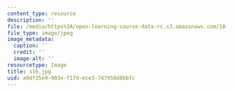 ```yaml
---
content_type: resource
description: ''
file: /media/https%3A/open-learning-course-data-rc.s3.amazonaws.com/18-03sc-differential-equations-fall-2011/a9df25e9903ef17dece3747950d8bbfc_s16.jpg
file_type: image/jpeg
image_metadata:
  caption: ''
  credit: ''
  image-alt: ''
resourcetype: Image
title: s16.jpg
uid: a9df25e9-903e-f17d-ece3-747950d8bbfc
---
```

